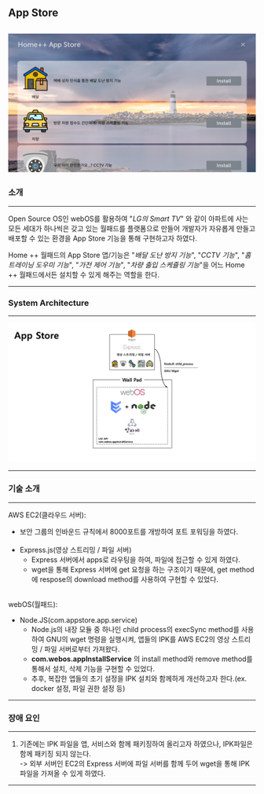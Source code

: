 ## App Store
![AppStore](AppStore.png)
---
### 소개
---
Open Source OS인 webOS를 활용하여 "_LG의 Smart TV_" 와 같이 아파트에 사는 모든 세대가 하나씩은 갖고 있는 월패드를 플랫폼으로 만들어 개발자가 자유롭게 만들고 배포할 수 있는 환경을 App Store 기능을 통해 구현하고자 하였다.<br>

Home ++ 월패드의 App Store 앱/기능은 "_배달 도난 방지 기능_", "_CCTV 기능_", "_홈 트레이닝 도우미 기능_", "_가전 제어 기능_", "_차량 출입 스케쥴링 기능_"을 어느 Home ++ 월패드에서든 설치할 수 있게 해주는 역할을 한다. <br>


---
### System Architecture
---

![SystemArchitecture](SystemArchitecture.jpg)

---
### 기술 소개
---
AWS EC2(클라우드 서버):
- 보안 그룹의 인바운드 규칙에서 8000포트를 개방하여 포트 포워딩을 하였다.<br>
    <br>
- Express.js(영상 스트리밍 / 파일 서버)
    - Express 서버에서 apps로 라우팅을 하여, 파일에 접근할 수 있게 하였다.
    - wget을 통해 Express 서버에 get 요청을 하는 구조이기 때문에, get method에 respose의 download method를 사용하여 구현할 수 있었다. 
    <!-- 진우가 한번 보고 첨삭해줘요. -->
    <br>

 webOS(월패드):
    <!-- - ENACT(com.appstore.app)
        - 쓸거 있으면 진우가 써줘요. <br><br> -->

- Node.JS(com.appstore.app.service)
    - Node.js의 내장 모듈 중 하나인 child process의 execSync method를 사용하여 GNU의 wget 명령을 실행시켜, 앱들의 IPK를 AWS EC2의 영상 스트리밍 / 파일 서버로부터 가져왔다.
    - __com.webos.appInstallService__ 의 install method와 remove method를 통해서 설치, 삭제 기능을 구현할 수 있었다.
    - 추후, 복잡한 앱들의 초기 설정을 IPK 설치와 함께하게 개선하고자 한다.(ex. docker 설정, 파일 권한 설정 등)
---
### 장애 요인
---
1. 기존에는 IPK 파일을 앱, 서비스와 함께 패키징하여 올리고자 하였으나, IPK파일은 함께 패키징 되지 않는다.<br> -> 외부 서버인 EC2의 Express 서버에 파일 서버를 함께 두어 wget을 통해 IPK 파일을 가져올 수 있게 하였다.
---